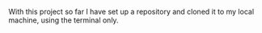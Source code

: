 With this project so far I have set up a repository and cloned it to my local machine, using the terminal only.